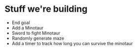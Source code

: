 # Stuff we're building

* End goal
* Add a Minotaur
* Sword to fight Minotaur
* Randomly generate maze
* Add a timer to track how long you can survive the minotaur
